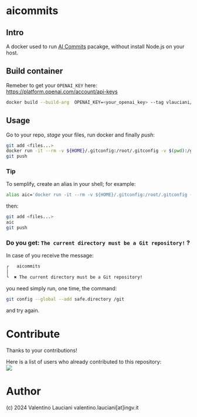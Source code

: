# aicommits

## Intro 
A docker used to run [AI Commits](https://github.com/Nutlope/aicommits) pacakge, without install Node.js on your host.


## Build container
Remeber to get your `OPENAI_KEY` here: https://platform.openai.com/account/api-keys
```sh
docker build --build-arg  OPENAI_KEY=<your_openai_key> --tag vlauciani/aicommits .
```

## Usage
Go to your repo, *stage* your files, run docker and finally *push*:
```sh
git add <files...>
docker run -it --rm -v ${HOME}/.gitconfig:/root/.gitconfig -v $(pwd):/git vlauciani/aicommits sh -c "cd /git && aicommits"
git push
```

### Tip
To semplify, create an alias in your shell; for example:
```sh
alias aic='docker run -it --rm -v ${HOME}/.gitconfig:/root/.gitconfig -v $(pwd):/git vlauciani/aicommits sh -c "cd /git && aicommits"'
```

then:
```sh
git add <files...>
aic
git push
```

### Do you get: `The current directory must be a Git repository!` ?
In case of you receive the message:
```sh
┌   aicommits
│
└  ✖ The current directory must be a Git repository!
```

you need simply run, one time, the command:
```sh
git config --global --add safe.directory /git
```

and try again.

# Contribute
Thanks to your contributions!

Here is a list of users who already contributed to this repository: \
<a href="https://github.com/vlauciani/aicommits/graphs/contributors">
  <img src="https://contrib.rocks/image?repo=vlauciani/aicommits" />
</a>

# Author
(c) 2024 Valentino Lauciani valentino.lauciani[at]ingv.it

